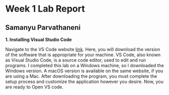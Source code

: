 # Week 1 Lab Report
## Samanyu Parvathaneni
**1. Installing Visual Studio Code**


Navigate to the VS Code website [link](https://code.visualstudio.com/). Here, you will download the version of the software that is appropriate for your machine. VS Code, also known as Visual Studio Code, is a source code editor, used to edit and run programs. I completed this lab on a Windows machine, so I downloaded the Windows version. A macOS version is available on the same website, if you are using a Mac. After downloading the program, you must complete the setup process and customize the application however you desire. Now, you are ready to Open VS code.
